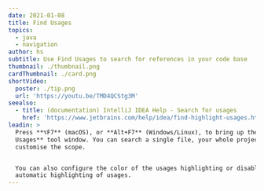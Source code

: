 ```yaml
---
date: 2021-01-08
title: Find Usages
topics:
  - java
  - navigation
author: hs
subtitle: Use Find Usages to search for references in your code base
thumbnail: ./thumbnail.png
cardThumbnail: ./card.png
shortVideo:
  poster: ./tip.png
  url: 'https://youtu.be/TMD4QCStg3M'
seealso:
  - title: (documentation) IntelliJ IDEA Help - Search for usages
    href: 'https://www.jetbrains.com/help/idea/find-highlight-usages.html'
leadin: >
  Press **⌥F7** (macOS), or **Alt+F7** (Windows/Linux), to bring up the **Find
  Usages** tool window. You can search a single file, your whole project, or
  customise the scope. 


  You can also configure the color of the usages highlighting or disable the
  automatic highlighting of usages.
---
```



